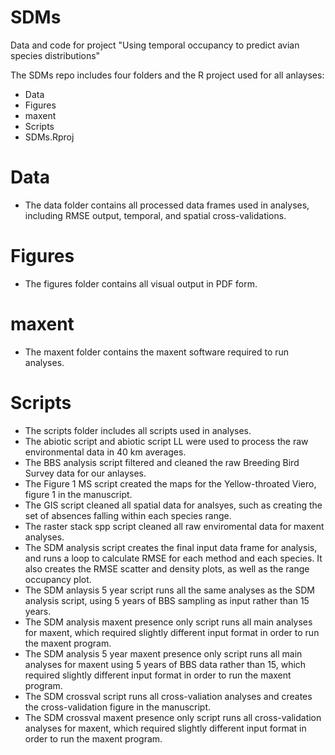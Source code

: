 # SDMs

Data and code for project "Using temporal occupancy to predict avian species distributions"

The SDMs repo includes four folders and the R project used for all anlayses:
- Data
- Figures
- maxent
- Scripts
- SDMs.Rproj

# Data 
- The data folder contains all processed data frames used in analyses, including RMSE output, temporal, and spatial cross-validations.

# Figures
- The figures folder contains all visual output in PDF form.

# maxent
- The maxent folder contains the maxent software required to run analyses.

# Scripts
- The scripts folder includes all scripts used in analyses.
- The abiotic script and abiotic script LL were used to process the raw environmental data in 40 km averages.
- The BBS analysis script filtered and cleaned the raw Breeding Bird Survey data for our anlayses.
- The Figure 1 MS script created the maps for the Yellow-throated Viero, figure 1 in the manuscript.
- The GIS script cleaned all spatial data for analsyes, such as creating the set of absences falling within each species range.
- The raster stack spp script cleaned all raw enviromental data for maxent analyses.
- The SDM analysis script creates the final input data frame for analysis, and runs a loop to calculate RMSE for each method and each species. It also creates the RMSE scatter and density plots, as well as the range occupancy plot.
- The SDM anlaysis 5 year script runs all the same analyses as the SDM analysis script, using 5 years of BBS sampling as input rather than 15 years.
- The SDM analysis maxent presence only script runs all main analyses for maxent, which required slightly different input format in order to run the maxent program.
- The SDM analysis 5 year maxent presence only script runs all main analyses for maxent using 5 years of BBS data rather than 15, which required slightly different input format in order to run the maxent program.
- The SDM crossval script runs all cross-valiation analyses and creates the cross-validation figure in the manuscript.
- The SDM crossval maxent presence only script runs all cross-validation analyses for maxent, which required slightly different input format in order to run the maxent program.







